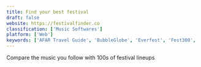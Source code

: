 ```yaml
---
title: Find your best festival
draft: false 
website: https://festivalfinder.co
classification: ['Music Softwares']
platform: ['Web']
keywords: ['AFAR Travel Guide', 'BubbleGlobe', 'Everfest', 'Fest300', 'Festival Hunt', 'Festival Mapper', 'Festvl', 'Headout', 'Localfu', 'Nomadpick', 'Roadtrippers', 'SeeSnapGet', 'Setmine', 'Startup Retreats', 'The Idle Guide to Travel', 'Traveler Buddy', 'Traveling Spoon', 'Tripomatic', 'Vacatia', 'VacayBug']
---
```

Compare the music you follow with 100s of festival lineups